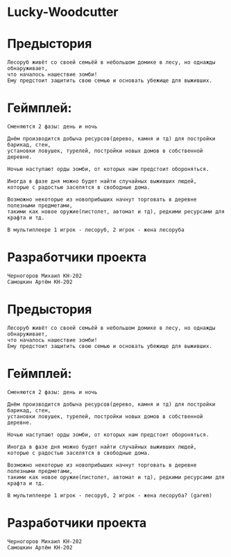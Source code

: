 # Lucky-Woodcutter
# Предыстория
    Лесоруб живёт со своей семьёй в небольшом домике в лесу, но однажды обнаруживает,
    что началось нашествие зомби! 
    Ему предстоит защитить свою семью и основать убежище для выживших. 
# Геймплей:
    Сменяются 2 фазы: день и ночь

    Днём производится добыча ресурсов(дерево, камня и тд) для постройки барикад, стен,
    установки ловушек, турелей, постройки новых домов в собственной деревне.

    Ночью наступают орды зомби, от которых нам предстоит обороняться.

    Иногда в фазе дня можно будет найти случайных выживших людей,
    которые с радостью заселятся в свободные дома.

    Возможно некоторые из новоприбыших начнут торговать в деревне полезными предметами,
    такими как новое оружие(пистолет, автомат и тд), редкими ресурсами для крафта и тд.

    В мультиплеере 1 игрок - лесоруб, 2 игрок - жена лесоруба
# Разработчики проекта
    Черногоров Михаил КН-202
    Самошкин Артём КН-202
# Предыстория
    Лесоруб живёт со своей семьёй в небольшом домике в лесу, но однажды обнаруживает,
    что началось нашествие зомби! 
    Ему предстоит защитить свою семью и основать убежище для выживших. 
# Геймплей:
    Сменяются 2 фазы: день и ночь

    Днём производится добыча ресурсов(дерево, камня и тд) для постройки барикад, стен,
    установки ловушек, турелей, постройки новых домов в собственной деревне.

    Ночью наступают орды зомби, от которых нам предстоит обороняться.

    Иногда в фазе дня можно будет найти случайных выживших людей,
    которые с радостью заселятся в свободные дома.

    Возможно некоторые из новоприбыших начнут торговать в деревне полезными предметами,
    такими как новое оружие(пистолет, автомат и тд), редкими ресурсами для крафта и тд.

    В мультиплеере 1 игрок - лесоруб, 2 игрок - жена лесоруба? (garem)
# Разработчики проекта
    Черногоров Михаил КН-202
    Самошкин Артём КН-202